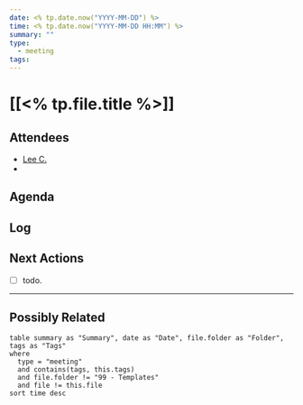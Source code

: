 ```yaml
---
date: <% tp.date.now("YYYY-MM-DD") %>
time: <% tp.date.now("YYYY-MM-DD HH:MM") %>
summary: ""
type:
  - meeting
tags:
---
```


# [[<% tp.file.title %>]]

## Attendees
- [Lee C.](Lee%20Clark.md)
- 

## Agenda



## Log



## Next Actions

- [ ] todo.

---

## Possibly Related

```dataview
table summary as "Summary", date as "Date", file.folder as "Folder", tags as "Tags"
where
  type = "meeting" 
  and contains(tags, this.tags)
  and file.folder != "99 - Templates"
  and file != this.file
sort time desc
```